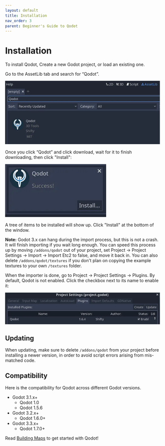 ```yaml
---
layout: default
title: Installation
nav_order: 3
parent: Beginner's Guide to Qodot
---
```


# Installation

To install Qodot, Create a new Godot project, or load an existing one.

Go to the AssetLib tab and search for “Qodot”.

![](../../images/install-assetlib.png)

Once you click “Qodot” and click download, wait for it to finish downloading, then click "Install":

![](../../images/install-plugin.png)

A tree of items to be installed will show up. Click "Install" at the bottom of the window.

**Note:** Godot 3.x can hang during the import process, but this is not a crash. It will finish importing if you wait long enough. You can speed this process up by moving `/addons/qodot` out of your project, set Project -> Project Settings -> Import -> Import Etc2 to false, and move it back in. You can also delete `/addons/qodot/textures` if you don't plan on copying the example textures to your own `/textures` folder.

When the importer is done, go to Project → Project Settings -> Plugins. By default, Qodot is not enabled. Click the checkbox next to its name to enable it:

![](../../images/install-plugin-enable.png)

## Updating

When updating, make sure to delete `/addons/qodot` from your project before installing a newer version, in order to avoid script errors arising from mis-matched code.

## Compatibility

Here is the compatibility for Qodot across different Godot versions.

- Godot 3.1.x+
    - Qodot 1.0
    - Qodot 1.5.6
- Godot 3.2.x+
    - Qodot 1.6.0+
- Godot 3.3.x+
    - Qodot 1.7.0+

Read [Building Maps](building-maps.md) to get started with Qodot!
